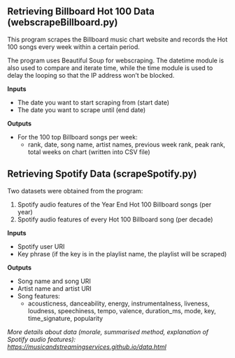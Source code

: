 <h2>Retrieving Billboard Hot 100 Data (webscrapeBillboard.py)</h2>

This program scrapes the Billboard music chart website and records the Hot 100 songs every week within a certain period.

The program uses Beautiful Soup for webscraping. The datetime module is also used to compare and iterate time, while the time module is used to delay the looping so that the IP address won’t be blocked.

**Inputs** 
* The date you want to start scraping from (start date)
* The date you want to scrape until (end date)

**Outputs**
* For the 100 top Billboard songs per week: 
  * rank, date, song name, artist names, previous week rank, peak rank, total weeks on chart (written into CSV file)

<h2>Retrieving Spotify Data (scrapeSpotify.py)</h2>

Two datasets were obtained from the program:
1. Spotify audio features of the Year End Hot 100 Billboard songs (per year)
2. Spotify audio features of every Hot 100 Billboard song (per decade)

**Inputs**
* Spotify user URI
* Key phrase (if the key is in the playlist name, the playlist will be scraped)

**Outputs**
* Song name and song URI
* Artist name and artist URI
* Song features:
  * acousticness, danceability, energy, instrumentalness, liveness, loudness, speechiness, tempo, valence, duration_ms, mode, key, time_signature, popularity
  
*More details about data (morale, summarised method, explanation of Spotify audio features): https://musicandstreamingservices.github.io/data.html*

